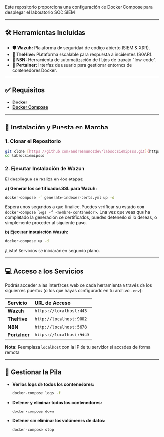 
Este repositorio proporciona una configuración de Docker Compose para desplegar el laboratorio SOC SIEM

---

## 🛠️ Herramientas Incluidas

* **🛡️ Wazuh:** Plataforma de seguridad de código abierto (SIEM & XDR).
* **🐝 TheHive:** Plataforma escalable para respuesta a incidentes (SOAR).
* **🤖 N8N:** Herramienta de automatización de flujos de trabajo "low-code".
* **🚢 Portainer:** Interfaz de usuario para gestionar entornos de contenedores Docker.

---

## ✅ Requisitos

* [**Docker**](https://docs.docker.com/get-docker/)
* [**Docker Compose**](https://docs.docker.com/compose/install/)

---

## 🚀 Instalación y Puesta en Marcha

### 1. Clonar el Repositorio

```bash
git clone [https://github.com/andresmunozdev/labsocsiemipsss.git](https://github.com/andresmunozdev/labsocsiemipsss.git)
cd labsocsiemipsss
```

### 2. Ejecutar Instalación de Wazuh

El despliegue se realiza en dos etapas:

**a) Generar los certificados SSL para Wazuh:**

```bash
docker-compose -f generate-indexer-certs.yml up -d 
```

Espera unos segundos a que finalice. Puedes verificar su estado con `docker-compose logs -f <nombre-contenedor>`. Una vez que veas que ha completado la generación de certificados, puedes detenerlo si lo deseas, o simplemente proceder al siguiente paso.


**b) Ejecutar instalación Wazuh:**

```bash
docker-compose up -d
```

¡Listo! Servicios se iniciarán en segundo plano.

---



## 💻 Acceso a los Servicios

Podrás acceder a las interfaces web de cada herramienta a través de los siguientes puertos (o los que hayas configurado en tu archivo `.env`):

| Servicio      | URL de Acceso               | 
| :------------ | :-------------------------- | 
| **Wazuh**     | `https://localhost:443`     | 
| **TheHive**   | `http://localhost:9002`     | 
| **N8N**       | `http://localhost:5678`     | 
| **Portainer** | `https://localhost:9443`    | 

**Nota:** Reemplaza `localhost` con la IP de tu servidor si accedes de forma remota.

---

## 🛑 Gestionar la Pila

* **Ver los logs de todos los contenedores:**
    ```bash
    docker-compose logs -f
    ```
* **Detener y eliminar todos los contenedores:**
    ```bash
    docker-compose down
    ```
* **Detener sin eliminar los volúmenes de datos:**
    ```bash
    docker-compose stop
    ```
